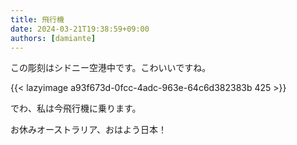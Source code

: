 ```yaml
---
title: 飛行機
date: 2024-03-21T19:38:59+09:00
authors: [damiante]
---
```

この彫刻はシドニー空港中です。こわいいですね。

{{< lazyimage a93f673d-0fcc-4adc-963e-64c6d382383b 425 >}}

でわ、私は今飛行機に乗ります。

お休みオーストラリア、おはよう日本！
